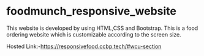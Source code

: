 # foodmunch_responsive_website
This website is developed by using HTML,CSS and Bootstrap. This is a food ordering website which is customizable according to the screen size.

Hosted Link:-https://responsivefood.ccbp.tech/#wcu-section
